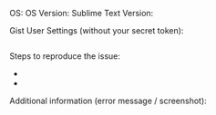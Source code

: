 OS: 
OS Version: 
Sublime Text Version: 

Gist User Settings (without your secret token):
```

```

Steps to reproduce the issue:

- 
- 

Additional information (error message / screenshot):

